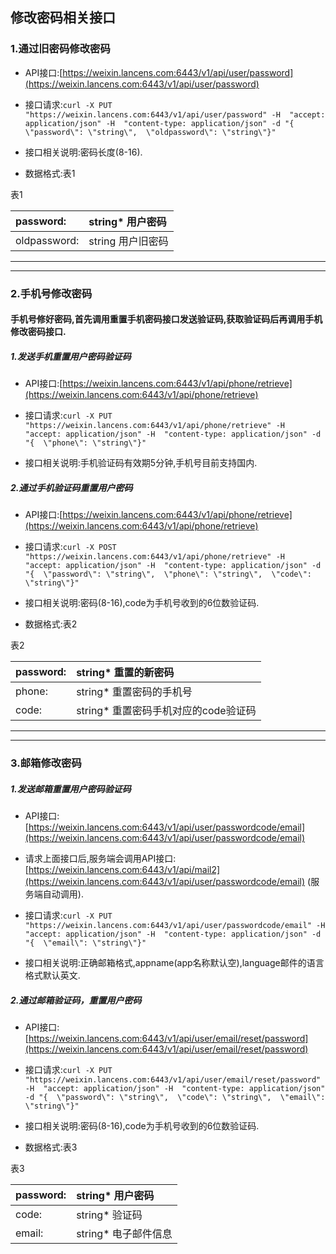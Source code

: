 ## 修改密码相关接口

### 1.通过旧密码修改密码

* API接口:[https://weixin.lancens.com:6443/v1/api/user/password](https://weixin.lancens.com:6443/v1/api/user/password)

* 接口请求:`curl -X PUT "https://weixin.lancens.com:6443/v1/api/user/password" -H  "accept: application/json" -H  "content-type: application/json" -d "{  \"password\": \"string\",  \"oldpassword\": \"string\"}"`

* 接口相关说明:密码长度\(8-16\).

* 数据格式:表1

表1

| password: | string\* 用户密码 |
| :--- | :--- |
| oldpassword: | string 用户旧密码 |

---

---

### 2.手机号修改密码

#### 手机号修好密码,首先调用重置手机密码接口发送验证码,获取验证码后再调用手机修改密码接口.

##### 1.发送手机重置用户密码验证码

* API接口:[https://weixin.lancens.com:6443/v1/api/phone/retrieve](https://weixin.lancens.com:6443/v1/api/phone/retrieve)

* 接口请求:`curl -X PUT "https://weixin.lancens.com:6443/v1/api/phone/retrieve" -H  "accept: application/json" -H  "content-type: application/json" -d "{  \"phone\": \"string\"}"`

* 接口相关说明:手机验证码有效期5分钟,手机号目前支持国内.

##### 2.通过手机验证码重置用户密码

* API接口:[https://weixin.lancens.com:6443/v1/api/phone/retrieve](https://weixin.lancens.com:6443/v1/api/phone/retrieve)

* 接口请求:`curl -X POST "https://weixin.lancens.com:6443/v1/api/phone/retrieve" -H  "accept: application/json" -H  "content-type: application/json" -d "{  \"password\": \"string\",  \"phone\": \"string\",  \"code\": \"string\"}"`

* 接口相关说明:密码\(8-16\),code为手机号收到的6位数验证码.

* 数据格式:表2

表2

| password: | string\* 重置的新密码 |
| :--- | :--- |
| phone: | string\* 重置密码的手机号 |
| code: | string\* 重置密码手机对应的code验证码 |

---

---

### 3.邮箱修改密码

##### 1.发送邮箱重置用户密码验证码

* API接口:[https://weixin.lancens.com:6443/v1/api/user/passwordcode/email](https://weixin.lancens.com:6443/v1/api/user/passwordcode/email)

* 请求上面接口后,服务端会调用API接口:[https://weixin.lancens.com:6443/v1/api/mail2](https://weixin.lancens.com:6443/v1/api/user/passwordcode/email) \(服务端自动调用\).

* 接口请求:`curl -X PUT "https://weixin.lancens.com:6443/v1/api/user/passwordcode/email" -H  "accept: application/json" -H  "content-type: application/json" -d "{  \"email\": \"string\"}"`

* 接口相关说明:正确邮箱格式,appname\(app名称默认空\),language邮件的语言格式默认英文.

##### 2.通过邮箱验证码，重置用户密码

* API接口:[https://weixin.lancens.com:6443/v1/api/user/email/reset/password](https://weixin.lancens.com:6443/v1/api/user/email/reset/password)

* 接口请求:`curl -X PUT "https://weixin.lancens.com:6443/v1/api/user/email/reset/password" -H  "accept: application/json" -H  "content-type: application/json" -d "{  \"password\": \"string\",  \"code\": \"string\",  \"email\": \"string\"}"`

* 接口相关说明:密码\(8-16\),code为手机号收到的6位数验证码.

* 数据格式:表3

表3

| password: | string\* 用户密码 |
| :--- | :--- |
| code: | string\* 验证码 |
| email: | string\* 电子邮件信息 |



